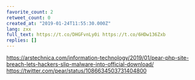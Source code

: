 ```yaml
---
favorite_count: 2
retweet_count: 0
created_at: "2019-01-24T11:55:30.000Z"
lang: zxx
full_text: https://t.co/DHGFvnLy0i https://t.co/6HDw136Zxb
replies: []
---
```


<https://arstechnica.com/information-technology/2019/01/pear-php-site-breach-lets-hackers-slip-malware-into-official-download/>
<https://twitter.com/pear/status/1086634503731404800>
